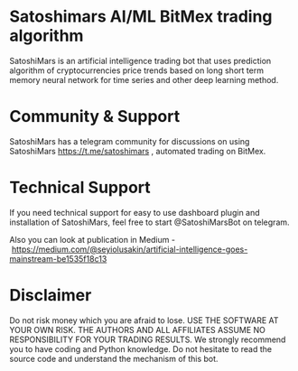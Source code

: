 # Satoshimars AI/ML BitMex trading algorithm
SatoshiMars is an artificial intelligence trading bot that uses prediction algorithm of cryptocurrencies price trends based on
long short term memory neural network for time series and other deep learning method.

# Community & Support
SatoshiMars has a telegram community for discussions on using SatoshiMars https://t.me/satoshimars , automated trading on BitMex. 

# Technical Support
If you need technical support for easy to use dashboard plugin and installation of SatoshiMars, feel free to start @SatoshiMarsBot on telegram.

Also you can look at publication in Medium - https://medium.com/@seyiolusakin/artificial-intelligence-goes-mainstream-be1535f18c13

# Disclaimer
Do not risk money which you are afraid to lose. USE THE SOFTWARE AT YOUR OWN RISK. THE AUTHORS AND ALL AFFILIATES ASSUME NO RESPONSIBILITY FOR YOUR TRADING RESULTS.
We strongly recommend you to have coding and Python knowledge. Do not hesitate to read the source code and understand the mechanism of this bot.
